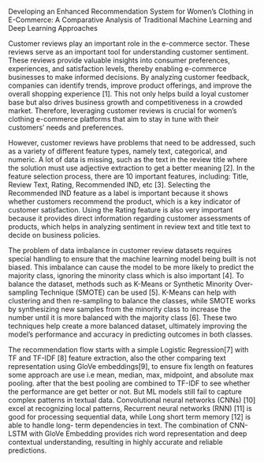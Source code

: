 Developing an Enhanced Recommendation System for Women’s Clothing in E-Commerce: A Comparative Analysis of Traditional Machine Learning and Deep Learning Approaches

Customer reviews play an important role in the e-commerce sector. These reviews serve as an important tool for understanding customer sentiment. These reviews provide valuable insights into consumer preferences, experiences, and satisfaction levels, thereby enabling e-commerce businesses to make informed decisions. By analyzing customer feedback, companies can identify trends, improve product offerings, and improve the overall shopping experience [1]. This not only helps build a loyal customer base but also drives business growth and competitiveness in a crowded market. Therefore, leveraging customer reviews is crucial for women’s clothing e-commerce platforms that aim to stay in tune with their customers’ needs and preferences.

However, customer reviews have problems that need to be addressed, such as a variety of different feature types, namely text, categorical, and numeric. A lot of data is missing, such as the text in the review title where the solution must use adjective extraction to get a better meaning [2]. In the feature selection process, there are 10 important features, including: Title, Review Text, Rating, Recommended IND, etc [3]. Selecting the Recommended IND feature as a label is important because it shows whether customers recommend the product, which is a key indicator of customer satisfaction. Using the Rating feature is also very important because it provides direct information regarding customer assessments of products, which helps in analyzing sentiment in review text and title text to decide on business policies.

The problem of data imbalance in customer review datasets requires special handling to ensure that the machine learning model being built is not biased. This imbalance can cause the model to be more likely to predict the majority class, ignoring the minority class which is also important [4]. To balance the dataset, methods such as K-Means or Synthetic Minority Over-sampling Technique (SMOTE) can be used [5]. K-Means can help with clustering and then re-sampling to balance the classes, while SMOTE works by synthesizing new samples from the minority class to increase the number until it is more balanced with the majority class [6]. These two techniques help create a more  balanced dataset, ultimately improving the model’s performance and accuracy in predicting outcomes in both classes.

The recommendation flow starts with a simple Logistic Regression[7] with TF and TF-IDF [8] feature extraction, also the other comparing text representation using GloVe embeddings[9], to ensure fix length on features some approach are use i.e mean, median, max, midpoint, and absolute max pooling. after that the best pooling are combined to TF-IDF to see whether the performance are get better or not. But ML models still fail to capture complex patterns in textual data. Convolutional neural networks (CNNs) [10] excel at recognizing local patterns, Recurrent neural networks (RNN) [11] is good for processing sequential data, while Long short term memory [12] is able to handle long- term dependencies in text. The combination of CNN-LSTM with GloVe Embedding provides rich word representation and deep contextual understanding, resulting in highly accurate and reliable predictions.
